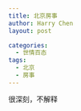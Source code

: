 ```yaml
---
title: 北京房事
author: Harry Chen
layout: post

categories:
  - 世情百态
tags:
  - 北京
  - 房事
---
```


  很深刻，不解释

